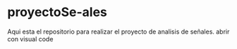 # proyectoSe-ales
Aqui esta el repositorio para realizar el proyecto de analisis de señales. abrir con visual code
